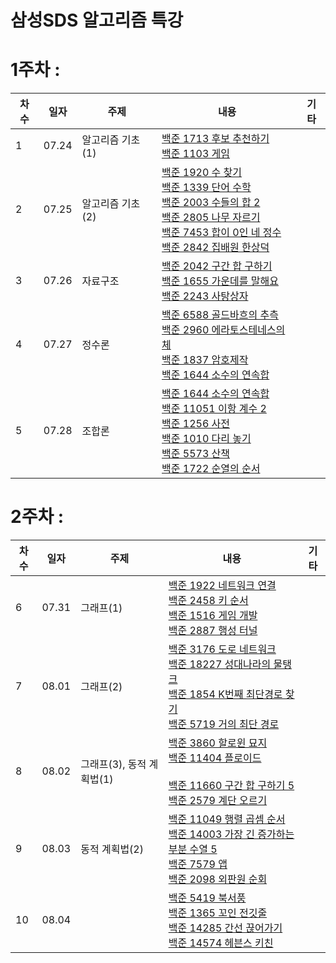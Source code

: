 # 삼성SDS 알고리즘 특강

# 1주차 : 
|차수|일자|주제|내용|기타|
|---|---|---|---|---|
|1|07.24|알고리즘 기초(1)|[백준 1713 후보 추천하기](https://www.acmicpc.net/problem/1713)<br>[백준 1103 게임](https://www.acmicpc.net/problem/1103)||
|2|07.25|알고리즘 기초(2)|[백준 1920 수 찾기](https://www.acmicpc.net/problem/1920)<br>[백준 1339 단어 수학](https://www.acmicpc.net/problem/1339)<br>[백준 2003 수들의 합 2](https://www.acmicpc.net/problem/2003)<br>[백준 2805 나무 자르기](https://www.acmicpc.net/problem/2805)<br>[백준 7453 합이 0인 네 정수](https://www.acmicpc.net/problem/7453)<br>[백준 2842 집배원 한상덕](https://www.acmicpc.net/problem/2842)||
|3|07.26|자료구조|[백준 2042 구간 합 구하기](https://www.acmicpc.net/problem/2042)<br>[백준 1655 가운데를 말해요](https://www.acmicpc.net/problem/1655)<br>[백준 2243 사탕상자](https://www.acmicpc.net/problem/2243)||
|4|07.27|정수론|[백준 6588 골드바흐의 추측](https://www.acmicpc.net/problem/6588)<br>[백준 2960 에라토스테네스의 체](https://www.acmicpc.net/problem/2960)<br>[백준 1837 암호제작](https://www.acmicpc.net/problem/1837)<br>[백준 1644 소수의 연속합](https://www.acmicpc.net/problem/1644)||
|5|07.28|조합론|[백준 1644 소수의 연속합](https://www.acmicpc.net/problem/1644)<br>[백준 11051 이항 계수 2](https://www.acmicpc.net/problem/11051)<br>[백준 1256 사전](https://www.acmicpc.net/problem/1256)<br>[백준 1010 다리 놓기](https://www.acmicpc.net/problem/1010)<br>[백준 5573 산책](https://www.acmicpc.net/problem/5573)<br>[백준 1722 순열의 순서](https://www.acmicpc.net/problem/1722)|

# 2주차 :
|차수|일자|주제|내용|기타|
|---|---|---|---|---|
|6|07.31|그래프(1)|[백준 1922 네트워크 연결](https://www.acmicpc.net/problem/1922)<br>[백준 2458 키 순서](https://www.acmicpc.net/problem/2458)<br>[백준 1516 게임 개발](https://www.acmicpc.net/problem/1516)<br>[백준 2887 행성 터널](https://www.acmicpc.net/problem/2887)||
|7|08.01|그래프(2)|[백준 3176 도로 네트워크](https://www.acmicpc.net/problem/3176)<br>[백준 18227 성대나라의 물탱크](https://www.acmicpc.net/problem/18227)<br>[백준 1854 K번째 최단경로 찾기](https://www.acmicpc.net/problem/1854)<br>[백준 5719 거의 최단 경로](https://www.acmicpc.net/problem/5719)||
|8|08.02|그래프(3), 동적 계획법(1)|[백준 3860 할로윈 묘지](https://www.acmicpc.net/problem/3860)<br>[백준 11404 플로이드](https://www.acmicpc.net/problem/11404)<br><br>[백준 11660 구간 합 구하기 5](https://www.acmicpc.net/problem/11660)<br>[백준 2579 계단 오르기](https://www.acmicpc.net/problem/2579)||
|9|08.03|동적 계획법(2)|[백준 11049 행렬 곱셈 순서](https://www.acmicpc.net/problem/11049)<br>[백준 14003 가장 긴 증가하는 부분 수열 5](https://www.acmicpc.net/problem/14003)<br>[백준 7579 앱](https://www.acmicpc.net/problem/7579)<br>[백준 2098 외판원 순회](https://www.acmicpc.net/problem/2098)||
|10|08.04||[백준 5419 북서풍](https://www.acmicpc.net/problem/5419)<br>[백준 1365 꼬인 전깃줄](https://www.acmicpc.net/problem/1365)<br>[백준 14285 간선 끊어가기](https://www.acmicpc.net/problem/14285)<br>[백준 14574 헤븐스 키친](https://www.acmicpc.net/problem/14574)||
